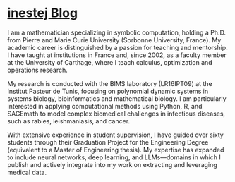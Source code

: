 # [inestej Blog](https://inestej.github.io/)

I am a mathematician specializing in symbolic computation, holding a Ph.D. from Pierre and Marie Curie University (Sorbonne University, France). My academic career is distinguished by a passion for teaching and mentorship. I have taught at institutions in France and, since 2002, as a faculty member at the University of Carthage, where I teach calculus, optimization and operations research.

My research is conducted with the BIMS laboratory (LR16IPT09) at the Institut Pasteur de Tunis, focusing on polynomial dynamic systems in systems biology, bioinformatics and mathematical biology. I am particularly interested in applying computational methods using Python, R, and SAGEmath to model complex biomedical challenges in infectious diseases, such as rabies, leishmaniasis, and cancer.

With extensive experience in student supervision, I have guided over sixty students through their Graduation Project for the Engineering Degree (equivalent to a Master of Engineering thesis). My expertise has expanded to include neural networks, deep learning, and LLMs—domains in which I publish and actively integrate into my work on extracting and leveraging medical data.
